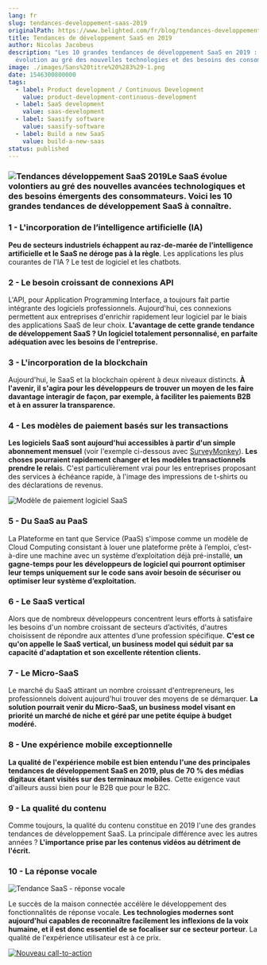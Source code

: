 ```yaml
---
lang: fr
slug: tendances-developpement-saas-2019
originalPath: https://www.belighted.com/fr/blog/tendances-developpement-saas-2019
title: Tendances de développement SaaS en 2019
author: Nicolas Jacobeus
description: "Les 10 grandes tendances de développement SaaS en 2019 : une
  évolution au gré des nouvelles technologies et des besoins des consommateurs."
image: ./images/Sans%20titre%20%283%29-1.png
date: 1546300800000
tags:
  - label: Product development / Continuous Development
    value: product-development-continuous-development
  - label: SaaS development
    value: saas-development
  - label: Saasify software
    value: saasify-software
  - label: Build a new SaaS
    value: build-a-new-saas
status: published
---
```

### ![Tendances développement SaaS 2019](https://www.belighted.com/hs-fs/hubfs/Sans%20titre%20(3)-1.png?width=690&name=Sans%20titre%20(3)-1.png)Le SaaS évolue volontiers au gré des nouvelles avancées technologiques et des besoins émergents des consommateurs. Voici les 10 grandes tendances de développement SaaS à connaître.

### **1 - L'incorporation de l’intelligence artificielle (IA)**

**Peu de secteurs industriels échappent au raz-de-marée de l'intelligence artificielle et le SaaS ne déroge pas à la règle**. Les applications les plus courantes de l'IA ? Le test de logiciel et les chatbots. 

### **2 - Le besoin croissant de connexions API**

L'API, pour Application Programming Interface, a toujours fait partie intégrante des logiciels professionnels. Aujourd'hui, ces connexions permettent aux entreprises d'enrichir rapidement leur logiciel par le biais des applications SaaS de leur choix. **L'avantage de cette grande tendance de développement SaaS ? Un logiciel totalement personnalisé, en parfaite adéquation avec les besoins de l'entreprise.**

### **3 - L'incorporation de la blockchain**

Aujourd'hui, le SaaS et la blockchain opèrent à deux niveaux distincts. **À l'avenir, il s'agira pour les développeurs de trouver un moyen de les faire davantage interagir de façon, par exemple, à faciliter les paiements B2B et à en assurer la transparence.**

### **4 - Les modèles de paiement basés sur les transactions**

**Les logiciels SaaS sont aujourd'hui accessibles à partir d'un simple abonnement mensuel** (voir l'exemple ci-dessous avec [SurveyMonkey](https://www.surveymonkey.com/)). **Les choses pourraient rapidement changer et les modèles transactionnels prendre le relai**s. C'est particulièrement vrai pour les entreprises proposant des services à échéance rapide, à l'image des impressions de t-shirts ou des déclarations de revenus.

![Modèle de paiement logiciel SaaS](https://www.belighted.com/hs-fs/hubfs/Capture%20d%E2%80%99e%CC%81cran%202019-07-12%20a%CC%80%2010.33.50.png?width=536&name=Capture%20d%E2%80%99e%CC%81cran%202019-07-12%20a%CC%80%2010.33.50.png)

### **5 - Du SaaS au PaaS**

La Plateforme en tant que Service (PaaS) s'impose comme un modèle de Cloud Computing consistant à louer une plateforme prête à l’emploi, c’est-à-dire une machine avec un système d’exploitation déjà pré-installé, **un gagne-temps pour les développeurs de logiciel qui pourront optimiser leur temps uniquement sur le code sans avoir besoin de sécuriser ou optimiser leur système d’exploitation.**

### **6 - Le SaaS vertical**

Alors que de nombreux développeurs concentrent leurs efforts à satisfaire les besoins d'un nombre croissant de secteurs d’activités, d'autres choisissent de répondre aux attentes d’une profession spécifique. **C'est ce qu'on appelle le SaaS vertical, un business model qui séduit par sa capacité d'adaptation et son excellente rétention clients.** 

### **7 - Le Micro-SaaS**

Le marché du SaaS attirant un nombre croissant d'entrepreneurs, les professionnels doivent aujourd'hui trouver des moyens de se démarquer. **La solution pourrait venir du Micro-SaaS, un business model visant en priorité un marché de niche et géré par une petite équipe à budget modéré.**

### **8 - Une expérience mobile exceptionnelle**

**La qualité de l'expérience mobile est bien entendu l'une des principales tendances de développement SaaS en 2019, plus de 70 % des médias digitaux étant visités sur des terminaux mobiles**. Cette exigence vaut d'ailleurs aussi bien pour le B2B que pour le B2C.

### **9 - La qualité du contenu**

Comme toujours, la qualité du contenu constitue en 2019 l'une des grandes tendances de développement SaaS. La principale différence avec les autres années ? **L'importance prise par les contenus vidéos au détriment de l'écrit.**

### **10 - La réponse vocale**

![Tendance SaaS - réponse vocale](https://www.belighted.com/hs-fs/hubfs/Tendances%20de%CC%81veloppement%20SaaS%202019%20-%20re%CC%81ponse%20vocale.png?width=1200&name=Tendances%20de%CC%81veloppement%20SaaS%202019%20-%20re%CC%81ponse%20vocale.png)

Le succès de la maison connectée accélère le développement des fonctionnalités de réponse vocale. **Les technologies modernes sont aujourd'hui capables de reconnaître facilement les inflexions de la voix humaine, et il est donc essentiel de se focaliser sur ce secteur porteur**. La qualité de l'expérience utilisateur est à ce prix. 

[![Nouveau call-to-action](https://no-cache.hubspot.com/cta/default/1684659/efa19144-ba00-4802-bd26-7c27dbad25ab.png)](https://cta-redirect.hubspot.com/cta/redirect/1684659/efa19144-ba00-4802-bd26-7c27dbad25ab)